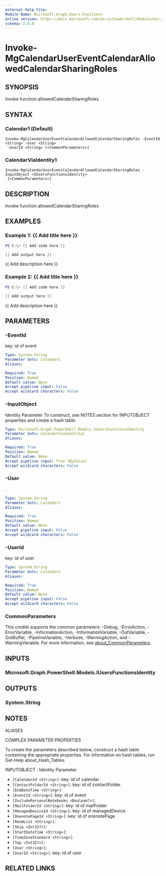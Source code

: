 ```yaml
---
external help file:
Module Name: Microsoft.Graph.Users.Functions
online version: https://docs.microsoft.com/en-us/powershell/module/microsoft.graph.users.functions/invoke-mgcalendarusereventcalendarallowedcalendarsharingroles
schema: 2.0.0
---
```


# Invoke-MgCalendarUserEventCalendarAllowedCalendarSharingRoles

## SYNOPSIS
Invoke function allowedCalendarSharingRoles

## SYNTAX

### Calendar1 (Default)
```
Invoke-MgCalendarUserEventCalendarAllowedCalendarSharingRoles -EventId <String> -User <String>
 -UserId <String> [<CommonParameters>]
```

### CalendarViaIdentity1
```
Invoke-MgCalendarUserEventCalendarAllowedCalendarSharingRoles -InputObject <IUsersFunctionsIdentity>
 [<CommonParameters>]
```

## DESCRIPTION
Invoke function allowedCalendarSharingRoles

## EXAMPLES

### Example 1: {{ Add title here }}
```powershell
PS C:\> {{ Add code here }}

{{ Add output here }}
```

{{ Add description here }}

### Example 2: {{ Add title here }}
```powershell
PS C:\> {{ Add code here }}

{{ Add output here }}
```

{{ Add description here }}

## PARAMETERS

### -EventId
key: id of event

```yaml
Type: System.String
Parameter Sets: Calendar1
Aliases:

Required: True
Position: Named
Default value: None
Accept pipeline input: False
Accept wildcard characters: False
```

### -InputObject
Identity Parameter
To construct, see NOTES section for INPUTOBJECT properties and create a hash table.

```yaml
Type: Microsoft.Graph.PowerShell.Models.IUsersFunctionsIdentity
Parameter Sets: CalendarViaIdentity1
Aliases:

Required: True
Position: Named
Default value: None
Accept pipeline input: True (ByValue)
Accept wildcard characters: False
```

### -User
.

```yaml
Type: System.String
Parameter Sets: Calendar1
Aliases:

Required: True
Position: Named
Default value: None
Accept pipeline input: False
Accept wildcard characters: False
```

### -UserId
key: id of user

```yaml
Type: System.String
Parameter Sets: Calendar1
Aliases:

Required: True
Position: Named
Default value: None
Accept pipeline input: False
Accept wildcard characters: False
```

### CommonParameters
This cmdlet supports the common parameters: -Debug, -ErrorAction, -ErrorVariable, -InformationAction, -InformationVariable, -OutVariable, -OutBuffer, -PipelineVariable, -Verbose, -WarningAction, and -WarningVariable. For more information, see [about_CommonParameters](http://go.microsoft.com/fwlink/?LinkID=113216).

## INPUTS

### Microsoft.Graph.PowerShell.Models.IUsersFunctionsIdentity

## OUTPUTS

### System.String

## NOTES

ALIASES

COMPLEX PARAMETER PROPERTIES

To create the parameters described below, construct a hash table containing the appropriate properties. For information on hash tables, run Get-Help about_Hash_Tables.


INPUTOBJECT <IUsersFunctionsIdentity>: Identity Parameter
  - `[CalendarId <String>]`: key: id of calendar
  - `[ContactFolderId <String>]`: key: id of contactFolder
  - `[EndDateTime <String>]`: 
  - `[EventId <String>]`: key: id of event
  - `[IncludePersonalNotebooks <Boolean?>]`: 
  - `[MailFolderId <String>]`: key: id of mailFolder
  - `[ManagedDeviceId <String>]`: key: id of managedDevice
  - `[OnenotePageId <String>]`: key: id of onenotePage
  - `[RoomList <String>]`: 
  - `[Skip <Int32?>]`: 
  - `[StartDateTime <String>]`: 
  - `[TimeZoneStandard <String>]`: 
  - `[Top <Int32?>]`: 
  - `[User <String>]`: 
  - `[UserId <String>]`: key: id of user

## RELATED LINKS

